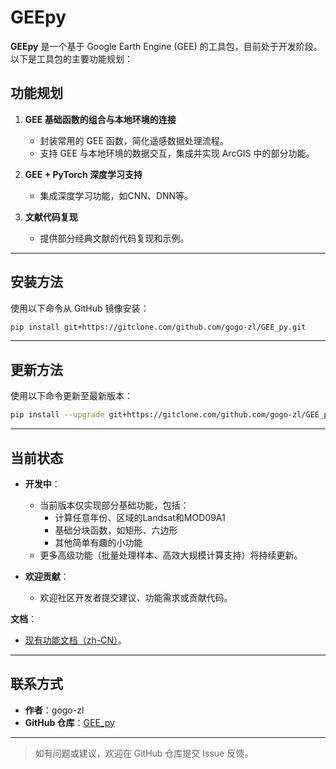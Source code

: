 # GEEpy

**GEEpy** 是一个基于 Google Earth Engine (GEE) 的工具包，目前处于开发阶段。以下是工具包的主要功能规划：

## 功能规划

1. **GEE 基础函数的组合与本地环境的连接**  
   - 封装常用的 GEE 函数，简化遥感数据处理流程。
   - 支持 GEE 与本地环境的数据交互，集成并实现 ArcGIS 中的部分功能。

2. **GEE + PyTorch 深度学习支持**  
   - 集成深度学习功能，如CNN、DNN等。

3. **文献代码复现**  
   - 提供部分经典文献的代码复现和示例。

---

## 安装方法

使用以下命令从 GitHub 镜像安装：

```bash
pip install git+https://gitclone.com/github.com/gogo-zl/GEE_py.git
```

---

## 更新方法

使用以下命令更新至最新版本：

```bash
pip install --upgrade git+https://gitclone.com/github.com/gogo-zl/GEE_py.git
```

---

## 当前状态

- **开发中**：
  - 当前版本仅实现部分基础功能，包括：
    - 计算任意年份、区域的Landsat和MOD09A1
    - 基础分块函数，如矩形、六边形
    - 其他简单有趣的小功能
  - 更多高级功能（批量处理样本、高效大规模计算支持）将持续更新。
  
- **欢迎贡献**：
  - 欢迎社区开发者提交建议、功能需求或贡献代码。

**文档**：
  - [现有功能文档（zh-CN）](https://gee-py.readthedocs.io/zh_CN/latest/)。
---

## 联系方式

- **作者**：gogo-zl  
- **GitHub 仓库**：[GEE_py](https://github.com/gogo-zl/GEE_py.git)

---

> 如有问题或建议，欢迎在 GitHub 仓库提交 Issue 反馈。
